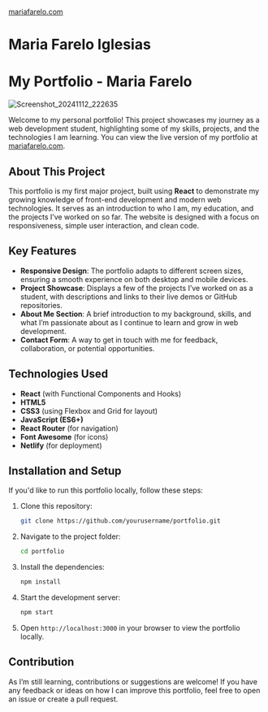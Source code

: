 [mariafarelo.com](https://mariafarelo.com/)

# Maria Farelo Iglesias
# My Portfolio - Maria Farelo
![Screenshot_20241112_222635](https://github.com/user-attachments/assets/67f85e5f-6012-4ab9-9b28-37d546a029d9)


Welcome to my personal portfolio! This project showcases my journey as a web development student, highlighting some of my skills, projects, and the technologies I am learning. You can view the live version of my portfolio at [mariafarelo.com](https://mariafarelo.com/).

## About This Project

This portfolio is my first major project, built using **React** to demonstrate my growing knowledge of front-end development and modern web technologies. It serves as an introduction to who I am, my education, and the projects I’ve worked on so far. The website is designed with a focus on responsiveness, simple user interaction, and clean code.

## Key Features

- **Responsive Design**: The portfolio adapts to different screen sizes, ensuring a smooth experience on both desktop and mobile devices.
- **Project Showcase**: Displays a few of the projects I’ve worked on as a student, with descriptions and links to their live demos or GitHub repositories.
- **About Me Section**: A brief introduction to my background, skills, and what I’m passionate about as I continue to learn and grow in web development.
- **Contact Form**: A way to get in touch with me for feedback, collaboration, or potential opportunities.

## Technologies Used

- **React** (with Functional Components and Hooks)
- **HTML5**
- **CSS3** (using Flexbox and Grid for layout)
- **JavaScript (ES6+)**
- **React Router** (for navigation)
- **Font Awesome** (for icons)
- **Netlify** (for deployment)

## Installation and Setup

If you'd like to run this portfolio locally, follow these steps:

1. Clone this repository:
    ```bash
    git clone https://github.com/yourusername/portfolio.git
    ```

2. Navigate to the project folder:
    ```bash
    cd portfolio
    ```

3. Install the dependencies:
    ```bash
    npm install
    ```

4. Start the development server:
    ```bash
    npm start
    ```

5. Open `http://localhost:3000` in your browser to view the portfolio locally.

## Contribution

As I’m still learning, contributions or suggestions are welcome! If you have any feedback or ideas on how I can improve this portfolio, feel free to open an issue or create a pull request.


